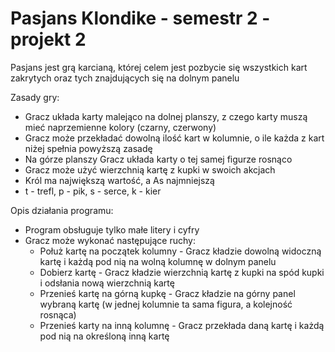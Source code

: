 # Pasjans Klondike - semestr 2 - projekt 2

Pasjans jest grą karcianą, której celem jest pozbycie się wszystkich kart zakrytych oraz tych znajdujących się na dolnym panelu

Zasady gry:
- Gracz układa karty malejąco na dolnej planszy, z czego karty muszą mieć naprzemienne kolory (czarny, czerwony)
- Gracz może przekładać dowolną ilość kart w kolumnie, o ile każda z kart niżej spełnia powyższą zasadę
- Na górze planszy Gracz układa karty o tej samej figurze rosnąco
- Gracz może użyć wierzchnią kartę z kupki w swoich akcjach
- Król ma największą wartość, a As najmniejszą
- t - trefl, p - pik, s - serce, k - kier

Opis działania programu:
- Program obsługuje tylko małe litery i cyfry
- Gracz może wykonać następujące ruchy:
  - Połuż kartę na początek kolumny - Gracz kładzie dowolną widoczną kartę i każdą pod nią na wolną kolumnę w dolnym panelu 
  - Dobierz kartę - Gracz kładzie wierzchnią kartę z kupki na spód kupki i odsłania nową wierzchnią kartę
  - Przenieś kartę na górną kupkę - Gracz kładzie na górny panel wybraną kartę (w jednej kolumnie ta sama figura, a kolejność rosnąca) 
  - Przenieś karty na inną kolumnę - Gracz przekłada daną kartę i każdą pod nią na określoną inną kartę 
